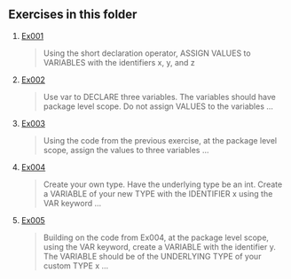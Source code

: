 ## Exercises in this folder
1. [Ex001](../Level%201/Ex001.go) 
   > Using the short declaration operator, ASSIGN VALUES to VARIABLES with the identifiers x, y, and z
2. [Ex002](../Level%201/Ex002.go) 
   > Use var to DECLARE three variables. The variables should have package level scope. Do not assign VALUES to the variables ...
3. [Ex003](../Level%201/Ex003.go) 
   > Using the code from the previous exercise, at the package level scope, assign the values to three variables ...
4. [Ex004](../Level%201/Ex004.go) 
   > Create your own type. Have the underlying type be an int. Create a VARIABLE of your new TYPE with the IDENTIFIER x using the VAR keyword ...
5. [Ex005](../Level%201/Ex005.go) 
   > Building on the code from Ex004, at the package level scope, using the VAR keyword, create a VARIABLE with the identifier y. The VARIABLE should be of the UNDERLYING TYPE of your custom TYPE x ...